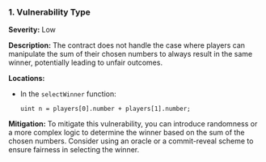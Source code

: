 ### 1. **Vulnerability Type**

**Severity:**
Low

**Description:**
The contract does not handle the case where players can manipulate the sum of their chosen numbers to always result in the same winner, potentially leading to unfair outcomes.

**Locations:**

- In the `selectWinner` function:
  ```solidity
  uint n = players[0].number + players[1].number;
  ```

**Mitigation:**
To mitigate this vulnerability, you can introduce randomness or a more complex logic to determine the winner based on the sum of the chosen numbers. Consider using an oracle or a commit-reveal scheme to ensure fairness in selecting the winner.